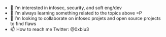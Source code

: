 
- 👀 I’m interested in infosec, security, and soft eng/dev  
- 🌱 I’m always learning something related to the topics above =P
- 💞️ I’m looking to collaborate on infosec projets and open source projects to find flaws 
- 📫 How to reach me Twitter: @0xblu3

